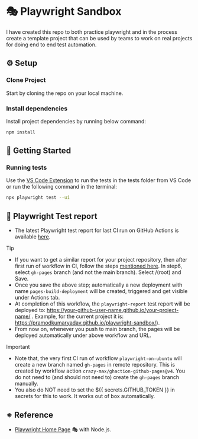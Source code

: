 # 🎭 Playwright Sandbox

I have created this repo to both practice playwright and in the process create a template project that can be used by teams to work on real projects for doing end to end test automation. 

## ⚙️ Setup

### Clone Project

Start by cloning the repo on your local machine. 

### Install dependencies

Install project dependencies by running below command:

```bash
npm install
```

## 🔢 Getting Started

### Running tests

Use the [VS Code Extension](https://marketplace.visualstudio.com/items?itemName=ms-playwright.playwright) to run the tests in the tests folder from VS Code or run the following command in the terminal:

```bash
npx playwright test --ui
```

## 🐞 Playwright Test report 

- The latest Playwright test report for last CI run on GitHub Actions is available [here](https://pramodkumaryadav.github.io/playwright-sandbox/).

> [!TIP]
> - If you want to get a similar report for your project repository, then after first run of workflow in CI, follow the steps [mentioned here](https://docs.github.com/en/pages/getting-started-with-github-pages/configuring-a-publishing-source-for-your-github-pages-site#publishing-from-a-branch). In step6, select `gh-pages` branch (and not the main branch). Select /(root) and Save.
> - Once you save the above step; automatically a new deployment with name `pages-build-deployment` will be created, triggered and get visible under Actions tab. 
> - At completion of this workflow, the `playwright-report` test report will be deployed to: https://your-github-user-name.github.io/your-project-name/ . Example, for the current project it is: https://pramodkumaryadav.github.io/playwright-sandbox/).
> - From now on, whenever you push to main branch, the pages will be deployed automatically under above workflow and URL.

> [!IMPORTANT]
> - Note that, the very first CI run of workflow `playwright-on-ubuntu` will create a new branch named `gh-pages` in remote repository. This is created by workflow action `crazy-max/ghaction-github-pages@v4`. You do not need to (and should not need to) create the `gh-pages` branch manually. 
> - You also do NOT need to set the ${{ secrets.GITHUB_TOKEN }} in secrets for this to work. It works out of box automatically.

## ※ Reference

- [Playwright Home Page](https://playwright.dev/) 🎭 with Node.js.



